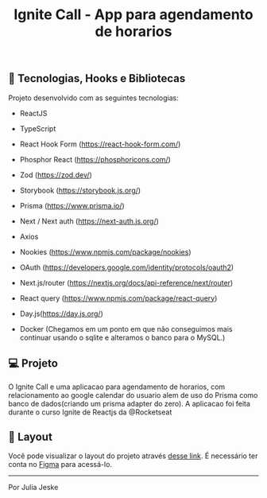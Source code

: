 <h1 align="center">
  Ignite Call - App para agendamento de horarios 
</h1>

<br/>

## 🚀 Tecnologias, Hooks e Bibliotecas

Projeto desenvolvido com as seguintes tecnologias:

- ReactJS
- TypeScript

- React Hook Form (https://react-hook-form.com/)
- Phosphor React (https://phosphoricons.com/)
- Zod (https://zod.dev/)
- Storybook (https://storybook.js.org/)
- Prisma (https://www.prisma.io/)
- Next / Next auth (https://next-auth.js.org/)
- Axios
- Nookies (https://www.npmjs.com/package/nookies)
- OAuth (https://developers.google.com/identity/protocols/oauth2)
- Next.js/router (https://nextjs.org/docs/api-reference/next/router)
- React query (https://www.npmjs.com/package/react-query)
- Day.js(https://day.js.org/)
- Docker (Chegamos em um ponto em que não conseguimos mais continuar usando o sqlite e alteramos o banco para o MySQL.)

## 💻 Projeto

O Ignite Call e uma aplicacao para agendamento de horarios, com relacionamento ao google calendar do usuario alem de uso do Prisma como banco de dados(criando um prisma adapter do zero). A aplicacao foi feita durante o curso Ignite de Reactjs da @Rocketseat

## 🔖 Layout

Você pode visualizar o layout do projeto através [desse link](https://www.figma.com/file/kzUWh20hT0oU6Bl1bJTfRf/Ignite-Call-(Community)?node-id=0-1&t=7DfC4F0NOEFVjyWF-0). É necessário ter conta no [Figma](https://figma.com) para acessá-lo.

---

Por Julia Jeske
